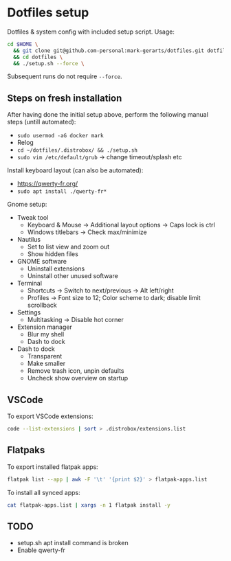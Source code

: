 # Dotfiles setup

Dotfiles & system config with included setup script. Usage:

```sh
cd $HOME \
  && git clone git@github.com-personal:mark-gerarts/dotfiles.git dotfiles \
  && cd dotfiles \
  && ./setup.sh --force \
```

Subsequent runs do not require `--force`.

## Steps on fresh installation

After having done the initial setup above, perform the following manual steps (untill automated):

- `sudo usermod -aG docker mark`
- Relog
- `cd ~/dotfiles/.distrobox/ && ./setup.sh`
- `sudo vim /etc/default/grub` -> change timeout/splash etc

Install keyboard layout (can also be automated):

- https://qwerty-fr.org/
- `sudo apt install ./qwerty-fr*` 

Gnome setup:

- Tweak tool
  - Keyboard & Mouse -> Additional layout options -> Caps lock is ctrl
  - Windows titlebars -> Check max/minimize
- Nautilus
  - Set to list view and zoom out
  - Show hidden files
- GNOME software
  - Uninstall extensions
  - Uninstall other unused software
- Terminal
  - Shortcuts -> Switch to next/previous -> Alt left/right
  - Profiles -> Font size to 12; Color scheme to dark; disable limit scrollback
- Settings
  - Multitasking -> Disable hot corner
- Extension manager
  - Blur my shell
  - Dash to dock
- Dash to dock
  - Transparent
  - Make smaller
  - Remove trash icon, unpin defaults
  - Uncheck show overview on startup

## VSCode

To export VSCode extensions:

```bash
code --list-extensions | sort > .distrobox/extensions.list
```

## Flatpaks

To export installed flatpak apps:

```bash
flatpak list --app | awk -F '\t' '{print $2}' > flatpak-apps.list
```

To install all synced apps:

```bash
cat flatpak-apps.list | xargs -n 1 flatpak install -y
```

## TODO

- setup.sh apt install command is broken
- Enable qwerty-fr
